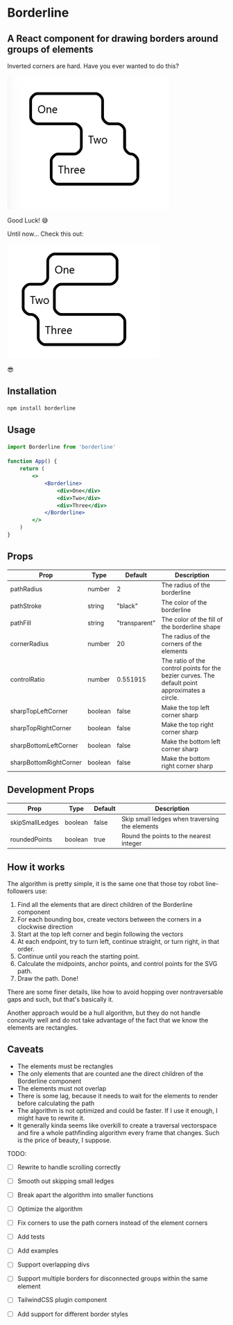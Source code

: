 # Borderline

## A React component for drawing borders around groups of elements

Inverted corners are hard. Have you ever wanted to do this?

![Three uneven divs with a border around them](public/images/simple-three-divs.png)

Good Luck! 😅

Until now... Check this out:

![Three uneven divs with a border around them, animated gif](public/gifs/simple-three-divs.gif)

😎

## Installation

```bash
npm install borderline
```

## Usage

```jsx
import Borderline from 'borderline'

function App() {
    return (
        <>
            <Borderline>
                <div>One</div>
                <div>Two</div>
                <div>Three</div>
            </Borderline>
        </>
    )
}
```

## Props

| Prop                   | Type    | Default       | Description                                                                                     |
| ---------------------- | ------- | ------------- | ----------------------------------------------------------------------------------------------- |
| pathRadius             | number  | 2             | The radius of the borderline                                                                    |
| pathStroke             | string  | "black"       | The color of the borderline                                                                     |
| pathFill               | string  | "transparent" | The color of the fill of the borderline shape                                                   |
| cornerRadius           | number  | 20            | The radius of the corners of the elements                                                       |
| controlRatio           | number  | 0.551915      | The ratio of the control points for the bezier curves. The default point approximates a circle. |
| sharpTopLeftCorner     | boolean | false         | Make the top left corner sharp                                                                  |
| sharpTopRightCorner    | boolean | false         | Make the top right corner sharp                                                                 |
| sharpBottomLeftCorner  | boolean | false         | Make the bottom left corner sharp                                                               |
| sharpBottomRightCorner | boolean | false         | Make the bottom right corner sharp                                                              |

## Development Props

| Prop            | Type    | Default | Description                                    |
| --------------- | ------- | ------- | ---------------------------------------------- |
| skipSmallLedges | boolean | false   | Skip small ledges when traversing the elements |
| roundedPoints   | boolean | true    | Round the points to the nearest integer        |

## How it works

The algorithm is pretty simple, it is the same one that those toy robot line-followers use:

1. Find all the elements that are direct children of the Borderline component
1. For each bounding box, create vectors between the corners in a clockwise direction
1. Start at the top left corner and begin following the vectors
1. At each endpoint, try to turn left, continue straight, or turn right, in that order.
1. Continue until you reach the starting point.
1. Calculate the midpoints, anchor points, and control points for the SVG path.
1. Draw the path. Done!

There are some finer details, like how to avoid hopping over nontraversable gaps and such, but that's basically it.

Another approach would be a hull algorithm, but they do not handle concavity well and do not take advantage of the fact that we know the elements are rectangles.

## Caveats

- The elements must be rectangles
- The only elements that are counted ane the direct children of the Borderline component
- The elements must not overlap
- There is some lag, because it needs to wait for the elements to render before calculating the path
- The algorithm is not optimized and could be faster. If I use it enough, I might have to rewrite it.
- It generally kinda seems like overkill to create a traversal vectorspace and fire a whole pathfinding algorithm every frame that changes. Such is the price of beauty, I suppose.

TODO:
- [ ] Rewrite to handle scrolling correctly
- [ ] Smooth out skipping small ledges
- [ ] Break apart the algorithm into smaller functions
- [ ] Optimize the algorithm
- [ ] Fix corners to use the path corners instead of the element corners
- [ ] Add tests
- [ ] Add examples
- [ ] Support overlapping divs
- [ ] Support multiple borders for disconnected groups within the same element
- [ ] TailwindCSS plugin component
- [ ] Add support for different border styles

